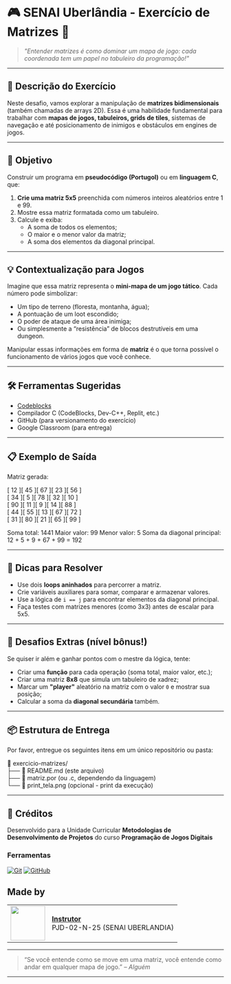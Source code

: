# 🎮 SENAI Uberlândia - Exercício de Matrizes 🧮

> *"Entender matrizes é como dominar um mapa de jogo: cada coordenada tem um papel no tabuleiro da programação!"*

---

## 📘 Descrição do Exercício

Neste desafio, vamos explorar a manipulação de **matrizes bidimensionais** (também chamadas de arrays 2D). Essa é uma habilidade fundamental para trabalhar com **mapas de jogos, tabuleiros, grids de tiles**, sistemas de navegação e até posicionamento de inimigos e obstáculos em engines de jogos.

---

## 🧩 Objetivo

Construir um programa em **pseudocódigo (Portugol)** ou em **linguagem C**, que:

1. **Crie uma matriz 5x5** preenchida com números inteiros aleatórios entre 1 e 99.
2. Mostre essa matriz formatada como um tabuleiro.
3. Calcule e exiba:
   - A soma de todos os elementos;
   - O maior e o menor valor da matriz;
   - A soma dos elementos da diagonal principal.

---

## 💡 Contextualização para Jogos

Imagine que essa matriz representa o **mini-mapa de um jogo tático**. Cada número pode simbolizar:
- Um tipo de terreno (floresta, montanha, água);
- A pontuação de um loot escondido;
- O poder de ataque de uma área inimiga;
- Ou simplesmente a “resistência” de blocos destrutíveis em uma dungeon.

Manipular essas informações em forma de **matriz** é o que torna possível o funcionamento de vários jogos que você conhece.

---

## 🛠️ Ferramentas Sugeridas

- [Codeblocks]([https://portugol.dev](https://www.codeblocks.org/))
- Compilador C (CodeBlocks, Dev-C++, Replit, etc.)
- GitHub (para versionamento do exercício)
- Google Classroom (para entrega)

---

## 📋 Exemplo de Saída

Matriz gerada:

[ 12 ][ 45 ][ 67 ][ 23 ][ 56 ]  
[ 34 ][ 5 ][ 78 ][ 32 ][ 10 ]  
[ 90 ][ 11 ][ 9 ][ 14 ][ 88 ]  
[ 44 ][ 55 ][ 13 ][ 67 ][ 72 ]  
[ 31 ][ 80 ][ 21 ][ 65 ][ 99 ]

Soma total: 1441
Maior valor: 99
Menor valor: 5
Soma da diagonal principal: 12 + 5 + 9 + 67 + 99 = 192


---

## 🧠 Dicas para Resolver

- Use dois **loops aninhados** para percorrer a matriz.
- Crie variáveis auxiliares para somar, comparar e armazenar valores.
- Use a lógica de `i == j` para encontrar elementos da diagonal principal.
- Faça testes com matrizes menores (como 3x3) antes de escalar para 5x5.

---

## 🎯 Desafios Extras (nível bônus!)

Se quiser ir além e ganhar pontos com o mestre da lógica, tente:

- Criar uma **função** para cada operação (soma total, maior valor, etc.);
- Criar uma matriz **8x8** que simula um tabuleiro de xadrez;
- Marcar um **"player"** aleatório na matriz com o valor `0` e mostrar sua posição;
- Calcular a soma da **diagonal secundária** também.

---

## 📦 Estrutura de Entrega

Por favor, entregue os seguintes itens em um único repositório ou pasta:

📁 exercicio-matrizes/  
├── 📄 README.md (este arquivo)  
├── 📄 matriz.por (ou .c, dependendo da linguagem)  
└── 📸 print_tela.png (opcional - print da execução)  


---

## 🤝 Créditos

Desenvolvido para a Unidade Curricular **Metodologias de Desenvolvimento de Projetos** do curso **Programação de Jogos Digitais**

### Ferramentas
[![Git](https://img.shields.io/badge/Git-000?style=for-the-badge&logo=git&logoColor=E94D5F)](https://git-scm.com/doc) 
[![GitHub](https://img.shields.io/badge/GitHub-000?style=for-the-badge&logo=github&logoColor=30A3DC)](https://docs.github.com/)
<br>

## Made by
<table>
  <tr>
    <td>
      <img width="80px" align="center" src="https://avatars.githubusercontent.com/fessrodrigues"/>
    </td>
    <td align="left">
      <a href="https://github.com/fessrodrigues">
        <span><b>Instrutor</b></span>
      </a>
      <br>
      <span>PJD-02-N-25 (SENAI UBERLANDIA)</span>
    </td>
  </tr>
</table>

---

> “Se você entende como se move em uma matriz, você entende como andar em qualquer mapa de jogo.” – *Alguém*

---
